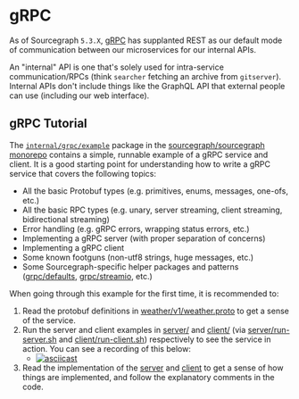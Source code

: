 # gRPC

As of Sourcegraph `5.3.X`, [gRPC](https://grpc.io/about/) has supplanted REST as our default mode of communication between our microservices for our internal APIs.

<Callout type="note">An "internal" API is one that's solely used for intra-service communication/RPCs (think `searcher` fetching an archive from `gitserver`). Internal APIs don't include things like the GraphQL API that external people can use (including our web interface).</Callout>

## gRPC Tutorial

The [`internal/grpc/example`](https://github.com/khulnasoft/khulnasoft/tree/main/internal/grpc/example) package in the [sourcegraph/sourcegraph monorepo](https://github.com/sourcegraph/sourcegraph) contains a simple, runnable example of a gRPC service and client. It is a good starting point for understanding how to write a gRPC service that covers the following topics:

- All the basic Protobuf types (e.g. primitives, enums, messages, one-ofs, etc.)
- All the basic RPC types (e.g. unary, server streaming, client streaming, bidirectional streaming)
- Error handling (e.g. gRPC errors, wrapping status errors, etc.)
- Implementing a gRPC server (with proper separation of concerns)
- Implementing a gRPC client
- Some known footguns (non-utf8 strings, huge messages, etc.)
- Some Sourcegraph-specific helper packages and patterns ([grpc/defaults](https://github.com/khulnasoft/khulnasoft/tree/main/internal/grpc/defaults), [grpc/streamio](https://github.com/khulnasoft/khulnasoft/tree/main/internal/grpc/streamio), etc.)

When going through this example for the first time, it is recommended to:

1. Read the protobuf definitions in [weather/v1/weather.proto](https://github.com/khulnasoft/khulnasoft/blob/main/internal/grpc/example/weather/v1/weather.proto) to get a sense of the service.
2. Run the server and client examples in [server/](https://github.com/khulnasoft/khulnasoft/tree/main/internal/grpc/example/server) and [client/](https://github.com/khulnasoft/khulnasoft/tree/main/internal/grpc/example/client) (via [server/run-server.sh](https://github.com/khulnasoft/khulnasoft/blob/main/internal/grpc/example/server/run-server.sh) and [client/run-client.sh](https://github.com/khulnasoft/khulnasoft/blob/main/internal/grpc/example/client/run-client.sh)) respectively to see the service in action. You can see a recording of this below:
    - [![asciicast](https://asciinema.org/a/wFAVGl59oxSWuLSazBgdpO5ks.svg)](https://asciinema.org/a/wFAVGl59oxSWuLSazBgdpO5ks)
3. Read the implementation of the [server](https://github.com/khulnasoft/khulnasoft/tree/main/internal/grpc/example/server) and [client](https://github.com/khulnasoft/khulnasoft/tree/main/internal/grpc/example/client) to get a sense of how things are implemented, and follow the explanatory comments in the code.
